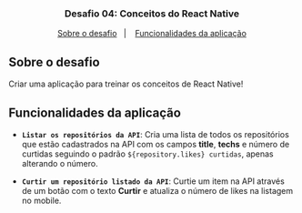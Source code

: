 <h3 align="center">
  Desafio 04: Conceitos do React Native
</h3>

<p align="center">
  <a href="#rocket-sobre-o-desafio">Sobre o desafio</a>&nbsp;&nbsp;&nbsp;|&nbsp;&nbsp;&nbsp;
  <a href="#funcionalidades-da-aplicacao">Funcionalidades da aplicação</a>
</p>

## Sobre o desafio

Criar uma aplicação para treinar os conceitos de React Native!


## Funcionalidades da aplicação

- **`Listar os repositórios da API`**: Cria uma lista de todos os repositórios que estão cadastrados na API com os campos **title**, **techs** e número de curtidas seguindo o padrão `${repository.likes} curtidas`, apenas alterando o número.

- **`Curtir um repositório listado da API`**: Curtie um item na API através de um botão com o texto **Curtir** e atualiza o número de likes na listagem no mobile.
